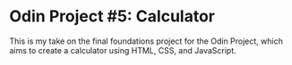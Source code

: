 # Odin Project #5: Calculator
This is my take on the final foundations project for the Odin Project, which aims to create a calculator using HTML, CSS, and JavaScript.